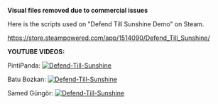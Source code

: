 **Visual files removed due to commercial issues**

Here is the scripts used on "Defend Till Sunshine Demo" on Steam.

https://store.steampowered.com/app/1514090/Defend_Till_Sunshine/

**YOUTUBE VIDEOS:**

PintiPanda: [![Defend-Till-Sunshine](https://img.youtube.com/vi/l_zY_ohczXI/0.jpg)](https://www.youtube.com/watch?v=l_zY_ohczXI)

Batu Bozkan:  [![Defend-Till-Sunshine](https://img.youtube.com/vi/8tn-CzcUEZU/0.jpg)](https://www.youtube.com/watch?v=8tn-CzcUEZU)

Samed Güngör: [![Defend-Till-Sunshine](https://img.youtube.com/vi/1oWiJ13lo_c/0.jpg)](https://www.youtube.com/watch?v=1oWiJ13lo_c)
